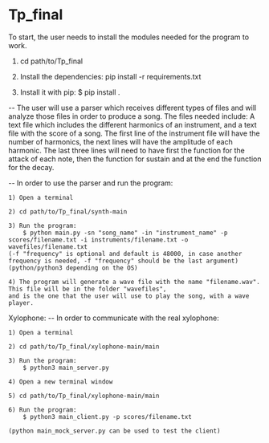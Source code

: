 # Tp_final

To start, the user needs to install the modules needed for the program to work. 

1) cd path/to/Tp_final

2) Install the dependencies: 
    pip install -r requirements.txt

3) Install it with pip:
    $ pip install .


-- The user will use a parser which receives different types of files and will analyze those files in order to produce a song. The files needed include:
    A text file which includes the different harmonics of an instrument, and a text file with the score of a song. 
    The first line of the instrument file will have the number of harmonics, the next lines will have the amplitude of each harmonic. The last three lines will need to have first the function for the attack of each note, then the function for sustain and at the end the function for the decay.

-- In order to use the parser and run the program:

    1) Open a terminal

    2) cd path/to/Tp_final/synth-main

    3) Run the program:
        $ python main.py -sn "song_name" -in "instrument_name" -p scores/filename.txt -i instruments/filename.txt -o wavefiles/filename.txt 
    (-f "frequency" is optional and default is 48000, in case another frequency is needed, -f "frequency" should be the last argument)
    (python/python3 depending on the OS)

    4) The program will generate a wave file with the name "filename.wav". This file will be in the folder "wavefiles", 
    and is the one that the user will use to play the song, with a wave player.

Xylophone:
-- In order to communicate with the real xylophone:

    1) Open a terminal

    2) cd path/to/Tp_final/xylophone-main/main

    3) Run the program:
        $ python3 main_server.py

    4) Open a new terminal window 
    
    5) cd path/to/Tp_final/xylophone-main/main

    6) Run the program:
        $ python3 main_client.py -p scores/filename.txt
    
    (python main_mock_server.py can be used to test the client)

